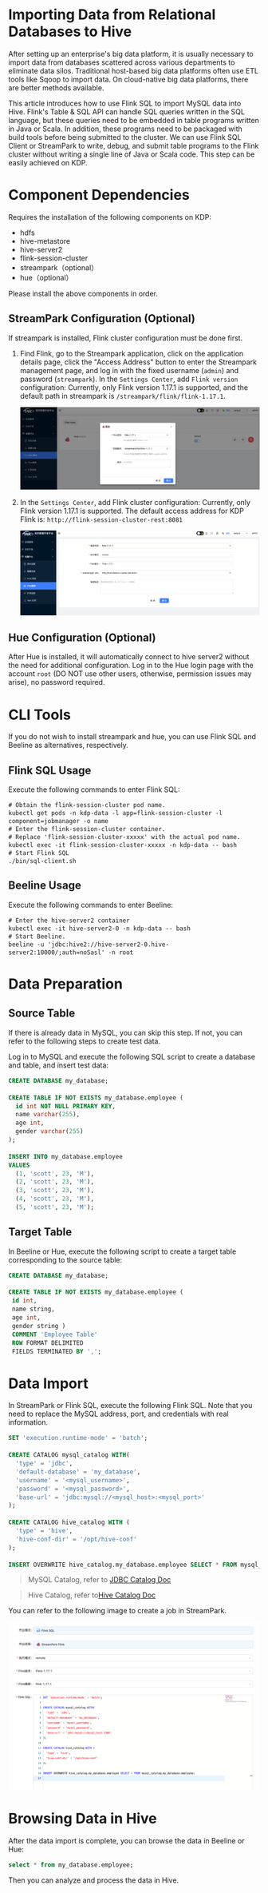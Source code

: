 # Importing Data from Relational Databases to Hive

After setting up an enterprise's big data platform, it is usually necessary to import data from databases scattered across various departments to eliminate data silos. Traditional host-based big data platforms often use ETL tools like Sqoop to import data. On cloud-native big data platforms, there are better methods available.

This article introduces how to use Flink SQL to import MySQL data into Hive. Flink's Table & SQL API can handle SQL queries written in the SQL language, but these queries need to be embedded in table programs written in Java or Scala. In addition, these programs need to be packaged with build tools before being submitted to the cluster. We can use Flink SQL Client or StreamPark to write, debug, and submit table programs to the Flink cluster without writing a single line of Java or Scala code. This step can be easily achieved on KDP.

# Component Dependencies

Requires the installation of the following components on KDP:

- hdfs
- hive-metastore
- hive-server2
- flink-session-cluster
- streampark（optional）
- hue（optional）

Please install the above components in order.

## StreamPark Configuration (Optional)

If streampark is installed, Flink cluster configuration must be done first.

1. Find Flink, go to the Streampark application, click on the application details page, click the "Access Address" button to enter the Streampark management page, and log in with the fixed username (`admin`) and password (`streampark`).
   In the `Settings Center`, add `Flink version` configuration: Currently, only Flink version 1.17.1 is supported, and the default path in streampark is `/streampark/flink/flink-1.17.1`.

   ![img.png](./images/flink-streampark-flink-version.png)

2. In the `Settings Center`, add Flink cluster configuration: Currently, only Flink version 1.17.1 is supported. The default access address for KDP Flink is: `http://flink-session-cluster-rest:8081`

   ![img.png](./images/flink-streampark-flink-cluster.png)

## Hue Configuration (Optional)


After Hue is installed, it will automatically connect to hive server2 without the need for additional configuration. Log in to the Hue login page with the account `root` (DO NOT use other users, otherwise, permission issues may arise), no password required.

# CLI Tools

If you do not wish to install streampark and hue, you can use Flink SQL and Beeline as alternatives, respectively.

## Flink SQL Usage

Execute the following commands to enter Flink SQL:

```shell
# Obtain the flink-session-cluster pod name.
kubectl get pods -n kdp-data -l app=flink-session-cluster -l component=jobmanager -o name
# Enter the flink-session-cluster container.
# Replace 'flink-session-cluster-xxxxx' with the actual pod name.
kubectl exec -it flink-session-cluster-xxxxx -n kdp-data -- bash
# Start Flink SQL
./bin/sql-client.sh
```

## Beeline Usage

Execute the following commands to enter Beeline:

```shell
# Enter the hive-server2 container
kubectl exec -it hive-server2-0 -n kdp-data -- bash
# Start Beeline.
beeline -u 'jdbc:hive2://hive-server2-0.hive-server2:10000/;auth=noSasl' -n root
```

# Data Preparation

## Source Table

If there is already data in MySQL, you can skip this step. If not, you can refer to the following steps to create test data.

Log in to MySQL and execute the following SQL script to create a database and table, and insert test data:

```sql
CREATE DATABASE my_database;

CREATE TABLE IF NOT EXISTS my_database.employee (
  id int NOT NULL PRIMARY KEY,
  name varchar(255),
  age int,
  gender varchar(255)
);

INSERT INTO my_database.employee
VALUES
  (1, 'scott', 23, 'M'),
  (2, 'scott', 23, 'M'),
  (3, 'scott', 23, 'M'),
  (4, 'scott', 23, 'M'),
  (5, 'scott', 23, 'M');
```

## Target Table

In Beeline or Hue, execute the following script to create a target table corresponding to the source table:

```sql
CREATE DATABASE my_database;

CREATE TABLE IF NOT EXISTS my_database.employee (
 id int,
 name string,
 age int,
 gender string )
 COMMENT 'Employee Table'
 ROW FORMAT DELIMITED
 FIELDS TERMINATED BY ',';
```

# Data Import

In StreamPark or Flink SQL, execute the following Flink SQL. Note that you need to replace the MySQL address, port, and credentials with real information.

```sql
SET 'execution.runtime-mode' = 'batch';

CREATE CATALOG mysql_catalog WITH(
  'type' = 'jdbc',
  'default-database' = 'my_database',
  'username' = '<mysql_username>',
  'password' = '<mysql_password>',
  'base-url' = 'jdbc:mysql://<mysql_host>:<mysql_port>'
);

CREATE CATALOG hive_catalog WITH (
  'type' = 'hive',
  'hive-conf-dir' = '/opt/hive-conf'
);

INSERT OVERWRITE hive_catalog.my_database.employee SELECT * FROM mysql_catalog.my_database.employee;
```

> MySQL Catalog, refer to [JDBC Catalog Doc](https://nightlies.apache.org/flink/flink-docs-release-1.17/zh/docs/connectors/table/jdbc/#jdbc-catalog-的使用)

> Hive Catalog, refer to[Hive Catalog Doc](https://nightlies.apache.org/flink/flink-docs-release-1.17/zh/docs/connectors/table/hive/overview/#连接到hive)

You can refer to the following image to create a job in StreamPark.

![img.png](./images/flink-streampark-mysql-to-hive.png)

# Browsing Data in Hive

After the data import is complete, you can browse the data in Beeline or Hue:

```sql
select * from my_database.employee;
```

Then you can analyze and process the data in Hive.
